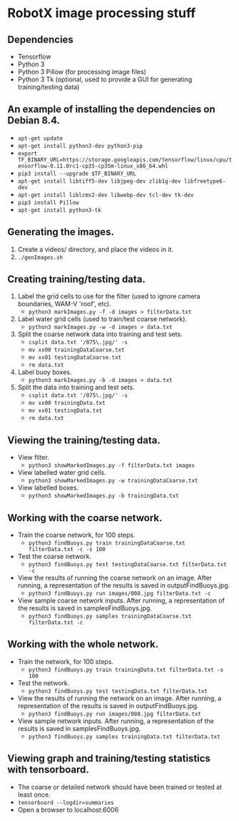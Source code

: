 # RobotX image processing stuff

## Dependencies
* Tensorflow
* Python 3
* Python 3 Pillow (for processing image files)
* Python 3 Tk (optional, used to provide a GUI for generating training/testing data)

## An example of installing the dependencies on Debian 8.4.
* `apt-get update`
* `apt-get install python3-dev python3-pip`
* `export TF_BINARY_URL=https://storage.googleapis.com/tensorflow/linux/cpu/tensorflow-0.11.0rc1-cp35-cp35m-linux_x86_64.whl`
* `pip3 install --upgrade $TF_BINARY_URL`
* `apt-get install libtiff5-dev libjpeg-dev zlib1g-dev libfreetype6-dev`
* `apt-get install liblcms2-dev libwebp-dev tcl-dev tk-dev`
* `pip3 install Pillow`
* `apt-get install python3-tk`

## Generating the images.
1. Create a videos/ directory, and place the videos in it.
2. `./genImages.sh`

## Creating training/testing data.
1. Label the grid cells to use for the filter (used to ignore camera boundaries, WAM-V 'roof', etc).
    * `python3 markImages.py -f -d images > filterData.txt`
2. Label water grid cells (used to train/test coarse network).
    * `python3 markImages.py -w -d images > data.txt`
3. Split the coarse network data into training and test sets.
    * `csplit data.txt '/075\.jpg/' -s`
    * `mv xx00 trainingDataCoarse.txt`
    * `mv xx01 testingDataCoarse.txt`
    * `rm data.txt`
4. Label buoy boxes.
    * `python3 markImages.py -b -d images > data.txt`
5. Split the data into training and test sets.
    * `csplit data.txt '/075\.jpg/' -s`
    * `mv xx00 trainingData.txt`
    * `mv xx01 testingData.txt`
    * `rm data.txt`

## Viewing the training/testing data.
* View filter.
    * `python3 showMarkedImages.py -f filterData.txt images`
* View labelled water grid cells.
    * `python3 showMarkedImages.py -w trainingDataCoarse.txt`
* View labelled boxes.
    * `python3 showMarkedImages.py -b trainingData.txt`

## Working with the coarse network.
* Train the coarse network, for 100 steps.
    * `python3 findBuoys.py train trainingDataCoarse.txt filterData.txt -c -s 100`
* Test the coarse network.
    * `python3 findBuoys.py test testingDataCoarse.txt filterData.txt -c`
* View the results of running the coarse network on an image. After running, a representation of the results is saved in outputFindBuoys.jpg.
    * `python3 findBuoys.py run images/008.jpg filterData.txt -c`
* View sample coarse network inputs. After running, a representation of the results is saved in samplesFindBuoys.jpg.
    * `python3 findBuoys.py samples trainingDataCoarse.txt filterData.txt -c`

## Working with the whole network.
* Train the network, for 100 steps.
    * `python3 findBuoys.py train trainingData.txt filterData.txt -s 100`
* Test the network.
    * `python3 findBuoys.py test testingData.txt filterData.txt`
* View the results of running the network on an image. After running, a representation of the results is saved in outputFindBuoys.jpg.
    * `python3 findBuoys.py run images/008.jpg filterData.txt`
* View sample network inputs. After running, a representation of the results is saved in samplesFindBuoys.jpg.
    * `python3 findBuoys.py samples trainingData.txt filterData.txt`

## Viewing graph and training/testing statistics with tensorboard.
* The coarse or detailed network should have been trained or tested at least once.
* `tensorboard --logdir=summaries`
* Open a browser to localhost:6006

